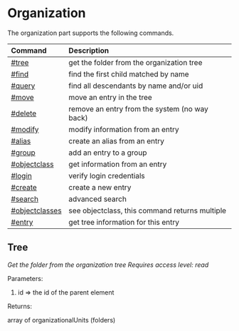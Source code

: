 Organization
=====================

The organization part supports the following commands.

| Command                            | Description                                    |
| :--------------------------------- |:---------------------------------------------- |
| [#tree](tree)                      | get the folder from the organization tree      |
| [#find](find)                      | find the first child matched by name           |
| [#query](query)                    | find all descendants by name and/or uid        |
| [#move](move)                      | move an entry in the tree                      |
| [#delete](delete)                  | remove an entry from the system (no way back)  |
| [#modify](modify)                  | modify information from an entry               |
| [#alias](alias)                    | create an alias from an entry                  |
| [#group](group)                    | add an entry to a group                        |
| [#objectclass](objectclass)        | get information from an entry                  |
| [#login](login)                    | verify login credentials                       |
| [#create](create)                  | create a new entry                             |
| [#search](search)                  | advanced search                                |
| [#objectclasses](objectclasses)    | see objectclass, this command returns multiple |
| [#entry](entry)                    | get tree information for this entry            |

## Tree ##
*Get the folder from the organization tree*
*Requires access level: read*

Parameters:

1. id => the id of the parent element

Returns:

array of organizationalUnits (folders)

